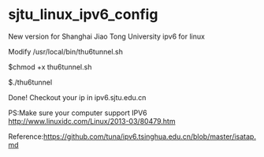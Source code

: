 # sjtu_linux_ipv6_config
New version for Shanghai Jiao Tong University ipv6 for linux

Modify /usr/local/bin/thu6tunnel.sh

$chmod +x thu6tunnel.sh

$./thu6tunnel

Done! Checkout your ip in ipv6.sjtu.edu.cn

PS:Make sure your computer support IPV6 http://www.linuxidc.com/Linux/2013-03/80479.htm

Reference:https://github.com/tuna/ipv6.tsinghua.edu.cn/blob/master/isatap.md
